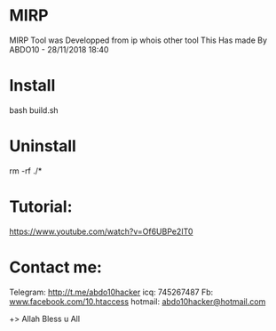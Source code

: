 # MIRP
MIRP Tool was Developped from ip whois other tool 
This Has made By ABDO10 - 28/11/2018 18:40 

# Install 
bash build.sh

# Uninstall 
rm -rf ./*

# Tutorial:
https://www.youtube.com/watch?v=Of6UBPe2IT0

# Contact me:
Telegram: http://t.me/abdo10hacker
icq: 745267487
Fb: www.facebook.com/10.htaccess
hotmail: abdo10hacker@hotmail.com

+> Allah Bless u All 
